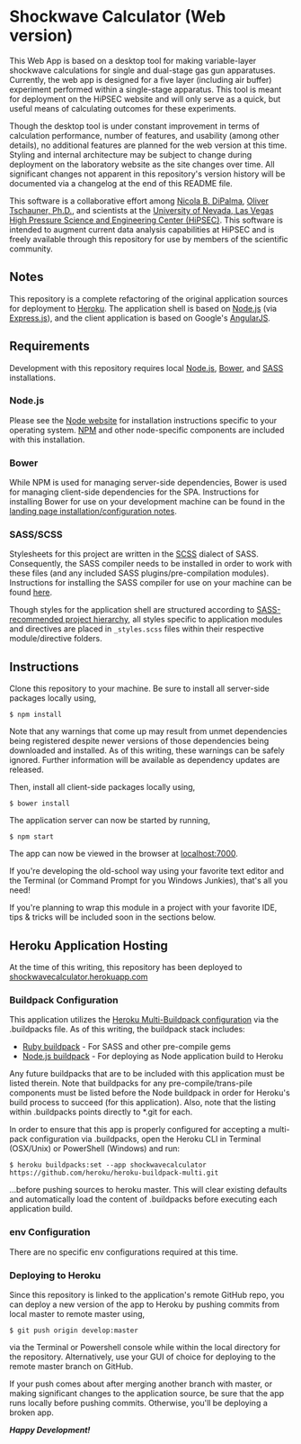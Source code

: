# Shockwave Calculator (Web version)

This Web App is based on a desktop tool for making variable-layer shockwave calculations for single and dual-stage gas gun apparatuses. Currently, the web app is designed for a five layer (including air buffer) experiment performed within a single-stage apparatus. This tool is meant for deployment on the HiPSEC website and will only serve as a quick, but useful means of calculating outcomes for these experiments. 

Though the desktop tool is under constant improvement in terms of calculation performance, number of features, and usability (among other details), no additional features are planned for the web version at this time. Styling and internal architecture may be subject to change during deployment on the laboratory website as the site changes over time. All significant changes not apparent in this repository's version history will be documented via a changelog at the end of this README file.

This software is a collaborative effort among [Nicola B. DiPalma](http://nicoladipalma.com/), [Oliver Tschauner, Ph.D.](http://geoscience.unlv.edu/people/olivertschauner.html), and scientists at the [University of Nevada, Las Vegas High Pressure Science and Engineering Center (HiPSEC)](http://hipsec.unlv.edu/). This software is intended to augment current data analysis capabilities at HiPSEC and is freely available through this repository for use by members of the scientific community.

## Notes

This repository is a complete refactoring of the original application sources for deployment to [Heroku](https://www.heroku.com/). The application shell is based on [Node.js](https://nodejs.org/) (via [Express.js](http://expressjs.com/)), and the client application is based on Google's [AngularJS](https://angularjs.org/).

## Requirements

Development with this repository requires local [Node.js](https://nodejs.org/), [Bower](http://bower.io/), and [SASS](http://sass-lang.com/) installations.

### Node.js

Please see the [Node website](https://nodejs.org/) for installation instructions specific to your operating system. [NPM](https://www.npmjs.com/) and other node-specific components are included with this installation.

### Bower

While NPM is used for managing server-side dependencies, Bower is used for managing client-side dependencies for the SPA. Instructions for installing Bower for use on your development machine can be found in the [landing page installation/configuration notes](http://bower.io/#install-bower).

### SASS/SCSS

Stylesheets for this project are written in the [SCSS](http://sass-lang.com/documentation/file.SCSS_FOR_SASS_USERS.html) dialect of SASS. Consequently, the SASS compiler needs to be installed in order to work with these files (and any included SASS plugins/pre-compilation modules). Instructions for installing the SASS compiler for use on your machine can be found [here](http://sass-lang.com/install).

Though styles for the application shell are structured according to [SASS-recommended project hierarchy](http://thesassway.com/beginner/how-to-structure-a-sass-project), all styles specific to application modules and directives are placed in ```_styles.scss``` files within their respective module/directive folders.

## Instructions

Clone this repository to your machine. Be sure to install all server-side packages locally using,

	$ npm install

Note that any warnings that come up may result from unmet dependencies being registered despite newer versions of those dependencies being downloaded and installed. As of this writing, these warnings can be safely ignored. Further information will be available as dependency updates are released.

Then, install all client-side packages locally using,

	$ bower install

The application server can now be started by running,

	$ npm start

The app can now be viewed in the browser at [localhost:7000](http://localhost:7000/).

If you're developing the old-school way using your favorite text editor and the Terminal (or Command Prompt for you Windows Junkies), that's all you need!

If you're planning to wrap this module in a project with your favorite IDE, tips & tricks will be included soon in the sections below.

## Heroku Application Hosting

At the time of this writing, this repository has been deployed to [shockwavecalculator.herokuapp.com](https://shockwavecalculator.herokuapp.com/)

### Buildpack Configuration

This application utilizes the [Heroku Multi-Buildpack configuration](https://github.com/heroku/heroku-buildpack-multi) via the .buildpacks file. As of this writing, the buildpack stack includes:

*  [Ruby buildpack](https://github.com/heroku/heroku-buildpack-ruby) - For SASS and other pre-compile gems
*  [Node.js buildpack](https://github.com/heroku/heroku-buildpack-nodejs) - For deploying as Node application build to Heroku

Any future buildpacks that are to be included with this application must be listed therein. Note that buildpacks for any pre-compile/trans-pile components must be listed before the Node buildpack in order for Heroku's build process to succeed (for this application). Also, note that the listing within .buildpacks points directly to *.git for each.

In order to ensure that this app is properly configured for accepting a multi-pack configuration via .buildpacks, open the Heroku CLI in Terminal (OSX/Unix) or PowerShell (Windows) and run:

    $ heroku buildpacks:set --app shockwavecalculator https://github.com/heroku/heroku-buildpack-multi.git

...before pushing sources to heroku master. This will clear existing defaults and automatically load the content of .buildpacks before executing each application build.

### env Configuration

There are no specific env configurations required at this time.

### Deploying to Heroku

Since this repository is linked to the application's remote GitHub repo, you can deploy a new version of the app to Heroku by pushing commits from local master to remote master using,

    $ git push origin develop:master

via the Terminal or Powershell console while within the local directory for the repository. Alternatively, use your GUI of choice for deploying to the remote master branch on GitHub.

If your push comes about after merging another branch with master, or making significant changes to the application source, be sure that the app runs locally before pushing commits. Otherwise, you'll be deploying a broken app.

***Happy Development!***
